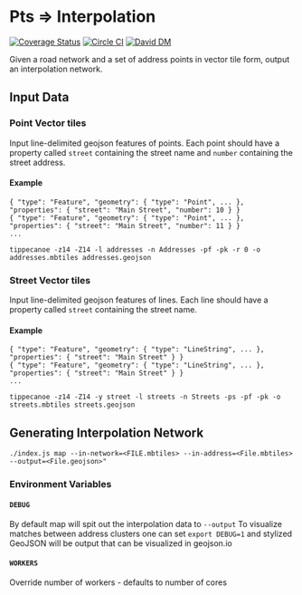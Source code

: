 # Pts => Interpolation

[![Coverage Status](https://coveralls.io/repos/github/ingalls/pt2itp/badge.svg?branch=master)](https://coveralls.io/github/ingalls/pt2itp?branch=master)
[![Circle CI](https://circleci.com/gh/ingalls/pt2itp/tree/master.svg?style=svg)](https://circleci.com/gh/ingalls/pt2itp/tree/master)
[![David DM](https://david-dm.org/ingalls/pt2itp.svg)](https://david-dm.org/ingalls/pt2itp)

Given a road network and a set of address points in vector tile form, output an interpolation network.

## Input Data

### Point Vector tiles

Input line-delimited geojson features of points. Each point should have a property called `street` containing the street name
and `number` containing the street address.

#### Example

```
{ "type": "Feature", "geometry": { "type": "Point", ... }, "properties": { "street": "Main Street", "number": 10 } }
{ "type": "Feature", "geometry": { "type": "Point", ... }, "properties": { "street": "Main Street", "number": 11 } }
...
```

`tippecanoe -z14 -Z14 -l addresses -n Addresses -pf -pk -r 0 -o addresses.mbtiles addresses.geojson`

### Street Vector tiles

Input line-delimited geojson features of lines. Each line should have a property called `street` containing the street name.

#### Example

```
{ "type": "Feature", "geometry": { "type": "LineString", ... }, "properties": { "street": "Main Street" } }
{ "type": "Feature", "geometry": { "type": "LineString", ... }, "properties": { "street": "Main Street" } }
...
```

`tippecanoe -z14 -Z14 -y street -l streets -n Streets -ps -pf -pk -o streets.mbtiles streets.geojson`

## Generating Interpolation Network

```
./index.js map --in-network=<FILE.mbtiles> --in-address=<File.mbtiles> --output=<File.geojson>"
```

### Environment Variables

#### `DEBUG`

By default map will spit out the interpolation data to `--output` To visualize matches between address clusters
one can set `export DEBUG=1` and stylized GeoJSON will be output that can be visualized in geojson.io

#### `WORKERS`

Override number of workers - defaults to number of cores
